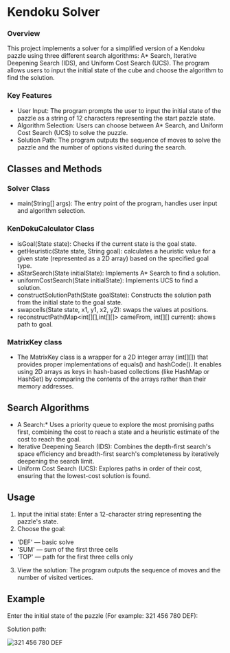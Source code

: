 # Kendoku Solver 

### Overview
This project implements a solver for a simplified version of a Kendoku pazzle using three different search algorithms: A* Search, Iterative Deepening Search (IDS), and Uniform Cost Search (UCS). 
The program allows users to input the initial state of the cube and choose the algorithm to find the solution.

### Key Features
- User Input: The program prompts the user to input the initial state of the pazzle as a string of 12 characters representing the start pazzle state.
- Algorithm Selection: Users can choose between A* Search,  and Uniform Cost Search (UCS) to solve the puzzle.
- Solution Path: The program outputs the sequence of moves to solve the pazzle and the number of options visited during the search.
## Classes and Methods
### Solver Class
- main(String[] args): The entry point of the program, handles user input and algorithm selection.
### KenDokuCalculator Class
- isGoal(State state): Checks if the current state is the goal state.
- getHeuristic(State state, String goal): calculates a heuristic value for a given state (represented as a 2D array) based on the specified goal type. 
- aStarSearch(State initialState): Implements A* Search to find a solution.
- uniformCostSearch(State initialState): Implements UCS to find a solution.
- constructSolutionPath(State goalState): Constructs the solution path from the initial state to the goal state.
- swapcells(State state, x1, y1, x2, y2): swaps the values at positions.
- reconstructPath(Map<int[][],int[][]> cameFrom, int[][] current): shows path to goal.
### MatrixKey class
- The MatrixKey class is a wrapper for a 2D integer array (int[][]) that provides proper implementations of equals() and hashCode(). 
It enables using 2D arrays as keys in hash-based collections (like HashMap or HashSet) by comparing the contents of the arrays rather than their memory addresses.

## Search Algorithms
- A Search:* Uses a priority queue to explore the most promising paths first, combining the cost to reach a state and a heuristic estimate of the cost to reach the goal.
- Iterative Deepening Search (IDS): Combines the depth-first search's space efficiency and breadth-first search's completeness by iteratively deepening the search limit.
- Uniform Cost Search (UCS): Explores paths in order of their cost, ensuring that the lowest-cost solution is found.
## Usage
1. Input the initial state: Enter a 12-character string representing the pazzle's state.
2. Choose the goal:
- 'DEF' — basic solve
- 'SUM' — sum of the first three cells
- 'TOP' — path for the first three cells only
3. View the solution: The program outputs the sequence of moves and the number of visited vertices.
## Example
Enter the initial state of the pazzle (For example: 321 456 780 DEF):

Solution path:

![321 456 780 DEF](https://github.com/user-attachments/assets/b4a4c337-ee89-48cb-821e-de88aa40e87b)
